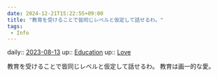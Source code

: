 ```yaml
---
date: 2024-12-21T15:22:55+09:00
title: "教育を受けることで皆同じレベルと仮定して話せるわ。"
tags:
 - Info
---
```


daily:: [2023-08-13](/Daily_Note/2023-08-13.md)
up:: [Education](Bar/Novel/Topics/Education.md)
up:: [Love](Bar/Novel/Topics/Love.md)

教育を受けることで皆同じレベルと仮定して話せるわ。
教育は画一的な愛。